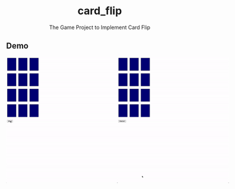 <h1 align="center">card_flip</h1>
<div align="center">
    The Game Project to Implement Card Flip
</div>

## Demo

<div style="display:flex" align="center">
    <img src="images/1.gif" alt="1" width="300"/>
    <img src="images/2.gif" alt="2" width="300"/>
</div>
